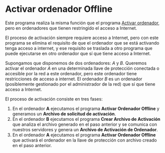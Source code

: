 # Activar ordenador Offline

Este programa realiza la misma función que el programa [Activar ordenador](/acerca-llaves-proteccion/programas-relacionados-con-licencias-y-llaves-de-proteccion/activar-ordenador.md), pero en ordenadores que tienen restringido el acceso a Internet.

El proceso de activación siempre requiere acceso a Internet, pero con este programa se elimina el requisito de que el ordenador que se está activando tenga acceso a internet, y ese requisito se traslada a otro programa que puede ejecutarse en otro ordenador que sí que tiene acceso a Internet.

Supongamos que disponemos de dos ordenadores: _A_ y _B_. Queremos activar el ordenador _A_ en una determinada llave de protección conectada o accesible por la red a este ordenador, pero este ordenador tiene restricciones de acceso a internet. El ordenador _B_ es un ordenador \(posiblemente gestionado por el administrador de la red\) que sí que tiene acceso a Internet.

El proceso de activación consiste en tres fases:

1. En el ordenador **A** ejecutamos el programa **Activar Ordenador Offline** y generamos un **Archivo de solicitud de activación**.
2. En el ordenador **B** ejecutamos el programa **Crear Archivo de Activación** que analiza el archivo generado en el paso anterior y se comunica con nuestros servidores y genera un **Archivo de Activación de Ordenador**.
3. En el ordenador **A** ejecutamos el programa **Activar Ordenador Offline** que activará el ordenador en la llave de protección con archivo creado en el paso anterior.



